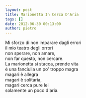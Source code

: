 ```yaml
---
layout: post
title: Marionetta In Cerca D'Aria
tags: []
date: 2012-06-30 00:13:00
author: pietro
---
```

Mi sforzo di non imparare dagli errori<br/>il mio teatro degli orrori<br/>non sperare, non amare,<br/>non far questo, non cercare.<br/>La marionetta si stacca, prende vita<br/>è una fanciulla un po' troppo magra<br/>magari è allegra<br/>magari è solitaria,<br/>magari cerca pure lei<br/>solamente un poco d'aria.
